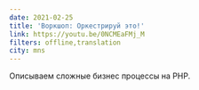 ```yaml
---
date: 2021-02-25
title: 'Воркшоп: Оркестрируй это!'
link: https://youtu.be/0NCMEaFMj_M
filters: offline,translation
city: mns
---
```


Описываем сложные бизнес процессы на PHP.
